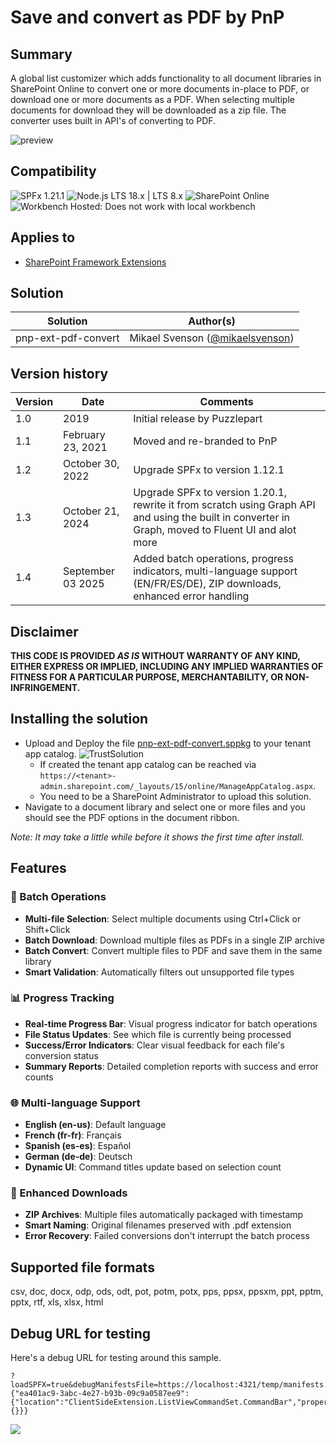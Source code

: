 # Save and convert as PDF by PnP

## Summary

A global list customizer which adds functionality to all document libraries in SharePoint Online to convert one or more documents in-place to PDF, or download one or more documents as a PDF. When selecting multiple documents for download they will be downloaded as a zip file. The converter uses built in API's of converting to PDF.

![preview](./screenshot.gif "Preview")

## Compatibility

![SPFx 1.21.1](https://img.shields.io/badge/spfx-1.10.0-green.svg) 
![Node.js LTS 18.x | LTS 8.x](https://img.shields.io/badge/Node.js-LTS%206.x%20%7C%20LTS%208.x-green.svg)
![SharePoint Online](https://img.shields.io/badge/SharePoint-Online-red.svg)
![Workbench Hosted: Does not work with local workbench](https://img.shields.io/badge/Workbench-Hosted-yellow.svg "Does not work with local workbench")

## Applies to

* [SharePoint Framework Extensions](https://docs.microsoft.com/en-us/sharepoint/dev/spfx/extensions/overview-extensions)

## Solution

Solution|Author(s)
--------|---------
pnp-ext-pdf-convert| Mikael Svenson ([@mikaelsvenson](https://twitter.com/mikaelsvenson))

## Version history

Version|Date|Comments
-------|----|--------
1.0| 2019| Initial release by Puzzlepart
1.1| February 23, 2021| Moved and re-branded to PnP
1.2| October 30, 2022| Upgrade SPFx to version 1.12.1
1.3| October 21, 2024| Upgrade SPFx to version 1.20.1, rewrite it from scratch using Graph API and using the built in converter in Graph, moved to Fluent UI and alot more
1.4| September 03 2025| Added batch operations, progress indicators, multi-language support (EN/FR/ES/DE), ZIP downloads, enhanced error handling

## Disclaimer

**THIS CODE IS PROVIDED *AS IS* WITHOUT WARRANTY OF ANY KIND, EITHER EXPRESS OR IMPLIED, INCLUDING ANY IMPLIED WARRANTIES OF FITNESS FOR A PARTICULAR PURPOSE, MERCHANTABILITY, OR NON-INFRINGEMENT.**

## Installing the solution

- Upload and Deploy the file [pnp-ext-pdf-convert.sppkg](./pnp-ext-pdf-convert.sppkg) to your tenant app catalog. ![TrustSolution](./screenshot-2.png "Trust solution")
    * If created the tenant app catalog can be reached via `https://<tenant>-admin.sharepoint.com/_layouts/15/online/ManageAppCatalog.aspx`.
    * You need to be a SharePoint Administrator to upload this solution.
- Navigate to a document library and select one or more files and you should see the PDF options in the document ribbon.

_Note: It may take a little while before it shows the first time after install._

## Features

### 🔄 Batch Operations
- **Multi-file Selection**: Select multiple documents using Ctrl+Click or Shift+Click
- **Batch Download**: Download multiple files as PDFs in a single ZIP archive
- **Batch Convert**: Convert multiple files to PDF and save them in the same library
- **Smart Validation**: Automatically filters out unsupported file types

### 📊 Progress Tracking
- **Real-time Progress Bar**: Visual progress indicator for batch operations
- **File Status Updates**: See which file is currently being processed
- **Success/Error Indicators**: Clear visual feedback for each file's conversion status
- **Summary Reports**: Detailed completion reports with success and error counts

### 🌐 Multi-language Support
- **English (en-us)**: Default language
- **French (fr-fr)**: Français
- **Spanish (es-es)**: Español  
- **German (de-de)**: Deutsch
- **Dynamic UI**: Command titles update based on selection count

### 💾 Enhanced Downloads
- **ZIP Archives**: Multiple files automatically packaged with timestamp
- **Smart Naming**: Original filenames preserved with .pdf extension
- **Error Recovery**: Failed conversions don't interrupt the batch process

## Supported file formats

csv, doc, docx, odp, ods, odt, pot, potm, potx, pps, ppsx, ppsxm, ppt, pptm, pptx, rtf, xls, xlsx, html

## Debug URL for testing

Here's a debug URL for testing around this sample.

```
?loadSPFX=true&debugManifestsFile=https://localhost:4321/temp/manifests.js&loadSPFX=true&customActions={"ea401ac9-3abc-4e27-b93b-09c9a0587ee9":{"location":"ClientSideExtension.ListViewCommandSet.CommandBar","properties":{}}}
```

![](https://m365-visitor-stats.azurewebsites.net/sp-dev-fx-extensions/samples/react-command-convert-to-pdf)
